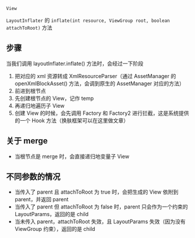 `View`

`LayoutInflater` 的 `inflate(int resource, ViewGroup root, boolean attachToRoot)` 方法

## 步骤

当我们调用 layoutInflater.inflate() 方法时，会经过一下阶段

1. 把对应的 xml 资源转成 XmlResourceParser（通过 AssetManager 的 openXmlBlockAsset() 方法，会调到原生的 AssetManager 对应的方法）
2. 前进到根节点
3. 先创建根节点的 View，记作 temp
4. 再递归地遍历子 View
5. 创建 View 的时候，会先调用 Factory 和 Factory2 进行拦截，这是系统提供的一个 Hook 方法（换肤框架可以在这里做文章）

## 关于 merge

- 当根节点是 merge 时，会直接递归地变量子 View

## 不同参数的情况

- 当传入了 parent 且 attachToRoot 为 true 时，会把生成的 View 依附到 parent，并返回 parent
- 当传入了 parent 但 attachToRoot 为 false 时，parent 只会作为一个约束的 LayoutParams，返回的是 child
- 当未传入 parent，attachToRoot 失效，且 LayoutParams 失效（因为没有 ViewGroup 约束），返回的是 child